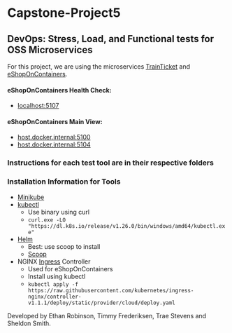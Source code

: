 # Capstone-Project5
## DevOps: Stress, Load, and Functional tests for OSS Microservices

For this project, we are using the microservices [TrainTicket](https://github.com/FudanSELab/train-ticket) and [eShopOnContainers](https://github.com/dotnet-architecture/eShopOnContainers).

#### eShopOnContainers Health Check:
 - [localhost:5107](http://host.docker.internal:5107)

#### eShopOnContainers Main View:
 - [host.docker.internal:5100](http://host.docker.internal:5100)
 - [host.docker.internal:5104](http://host.docker.internal:5104)

### Instructions for each test tool are in their respective folders

### Installation Information for Tools
 - [Minikube](https://minikube.sigs.k8s.io/docs/start/)
 - [kubectl](https://kubernetes.io/docs/tasks/tools/install-kubectl-windows/)
   - Use binary using curl
   - `curl.exe -LO "https://dl.k8s.io/release/v1.26.0/bin/windows/amd64/kubectl.exe"`
 - [Helm](https://helm.sh/docs/intro/install/)
   - Best: use scoop to install
   - [Scoop](https://scoop.sh/)
 - NGINX [Ingress](https://kubernetes.io/docs/concepts/services-networking/ingress/) Controller
   - Used for eShopOnContainers
   - Install using kubectl
   - `kubectl apply -f https://raw.githubusercontent.com/kubernetes/ingress-nginx/controller-v1.1.1/deploy/static/provider/cloud/deploy.yaml`

Developed by Ethan Robinson, Timmy Frederiksen, Trae Stevens and Sheldon Smith.
